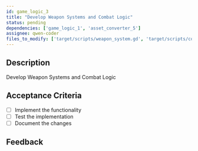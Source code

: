 ```yaml
---
id: game_logic_3
title: "Develop Weapon Systems and Combat Logic"
status: pending
dependencies: ['game_logic_1', 'asset_converter_5']
assignee: qwen-coder
files_to_modify: ['target/scripts/weapon_system.gd', 'target/scripts/combat_logic.gd']
---
```


## Description
Develop Weapon Systems and Combat Logic

## Acceptance Criteria
- [ ] Implement the functionality
- [ ] Test the implementation
- [ ] Document the changes

## Feedback
